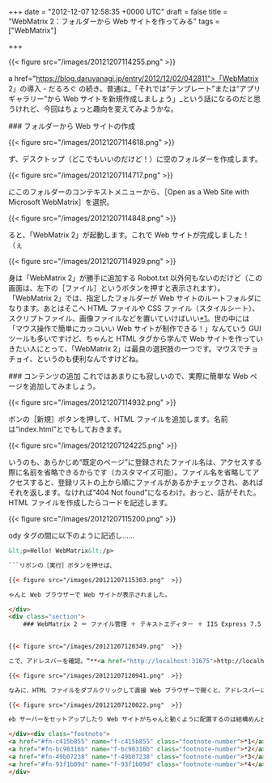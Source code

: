 
+++
date = "2012-12-07 12:58:35 +0000 UTC"
draft = false
title = "WebMatrix 2：フォルダーから Web サイトを作ってみる"
tags = ["WebMatrix"]

+++


{{< figure src="/images/20121207114255.png"  >}}

a href="https://blog.daruyanagi.jp/entry/2012/12/02/042811">「WebMatrix 2」の導入 - だるろぐ</a> の続き。普通は_「それでは“テンプレート”または“アプリ ギャラリー”から Web サイトを新規作成しましょう」_という話になるのだと思うけれど、今回はちょっと趣向を変えてみようかな。

<div class="section">
    ### フォルダーから Web サイトの作成
    

{{< figure src="/images/20121207114618.png"  >}}

ず、デスクトップ（どこでもいいのだけど！）に空のフォルダーを作成します。

{{< figure src="/images/20121207114717.png"  >}}

にこのフォルダーのコンテキストメニューから、［Open as a Web Site with Microsoft WebMatrix］を選択。

{{< figure src="/images/20121207114848.png"  >}}

ると、「WebMatrix 2」が起動します。これで Web サイトが完成しました！（ぇ

{{< figure src="/images/20121207114929.png"  >}}

身は「WebMatrix 2」が勝手に追加する Robot.txt 以外何もないのだけど（この画面は、左下の［ファイル］というボタンを押すと表示されます）。「WebMatrix 2」では、指定したフォルダーが Web サイトのルートフォルダになります。あとはそこへ HTML ファイルや CSS ファイル（スタイルシート）、スクリプトファイル、画像ファイルなどを置いていけばいい<a href="#f-c415b855" name="fn-c415b855" title="これらを“リソース”と呼ぶことがあります">*1</a>。世の中には「マウス操作で簡単にカッコいい Web サイトが制作できる！」なんていう GUI ツールも多いですけど、ちゃんと HTML タグから学んで Web サイトを作っていきたい人にとって、「WebMatrix 2」は最良の選択肢の一つです。マウスでチョチョイ、というのも便利なんですけどね。

</div>
<div class="section">
    ### コンテンツの追加
    これではあまりにも寂しいので、実際に簡単な Web ページを追加してみましょう。

{{< figure src="/images/20121207114932.png"  >}}

ボンの［新規］ボタンを押して、HTML ファイルを追加します。名前は“index.html”とでもしておきます。

{{< figure src="/images/20121207124225.png"  >}}

いうのも、あらかじめ“既定のページ”に登録されたファイル名は、アクセスする際に名前を省略できるからです（カスタマイズ可能）。ファイル名を省略してアクセスすると、登録リストの上から順にファイルがあるかチェックされ、あればそれを返します。なければ“404 Not found”になるわけ。おっと、話がそれた。HTML ファイルを作成したらコードを記述します。

{{< figure src="/images/20121207115200.png"  >}}

ody タグの間に以下のように記述し……
```html
&lt;p>Hello! WebMatrix&lt;/p>

```リボンの［実行］ボタンを押せば、

{{< figure src="/images/20121207115303.png"  >}}

ゃんと Web ブラウザーで Web サイトが表示されました。

</div>
<div class="section">
    ### WebMatrix 2 ＝ ファイル管理 ＋ テキストエディター ＋ IIS Express 7.5 ＋……and more！
    

{{< figure src="/images/20121207120349.png"  >}}

こで、アドレスバーを確認。“**<a href="http://localhost:31675">http://localhost:31675</a>**”と書いてありますけれど、これは“**localhost**”というアドレスのの“**31675**”番ポート<a href="#f-bc90316b" name="fn-bc90316b" title="これは「WebMatrix 2」が勝手に決めてくれます">*2</a>へ“**http**”というプロトコルで接続しました、という意味です。つまり、HTML ファイルを直接 Web ブラウザーで開いたのではなく、間に Web サーバー（HTTP で応答してくれるサーバー）を挟んで HTML ファイルへアクセスしているということになります。

{{< figure src="/images/20121207120941.png"  >}}

なみに、HTML ファイルをダブルクリックして直接 Web ブラウザーで開くと、アドレスバーにはファイルパスが表示されます。

{{< figure src="/images/20121207120022.png"  >}}

eb サーバーをセットアップしたり Web サイトがちゃんと動くように配置するのは結構めんどくさいのですが、「WebMatrix 2」には開発用の簡易 Web サーバー（**IIS Express 7.5**）が含まれていて、勝手に Web サイトをホストしてくれます。「WebMatrix 2」のインストール時に必要なコンポーネントがたくさんインストールされていましたけど、要はこういうのをセットアップしてくれていたのですね。WebMatrix 2 ＋ IIS Express 7.5 なら、サーバーを止めるのも再開するのもボタンやメニューで簡単。何ならこのまま全世界へ公開することもできますけれど<a href="#f-49b07238" name="fn-49b07238" title="実際にやっている">*3</a>、あんまりオススメはしません<a href="#f-93f1b09d" name="fn-93f1b09d" title="あくまで開発用です！">*4</a>。あと、IIS Express 7.5 は HTTP で一般的に利用される 80 番ポートを使わないので、ほかの Web サーバーとの共存が可能です。少なくとも、自分で使った限りではトラブルを経験したことはない。ただ、これは“理論的には可能”というだけで、実際にはいろいろあるようですね。まぁ、XAMPP などを使う人はそういうのを自分で解決できる人だと思うので……頑張れ！

</div><div class="footnote">
<a href="#fn-c415b855" name="f-c415b855" class="footnote-number">*1</a><span class="footnote-delimiter">:</span><span class="footnote-text">これらを“リソース”と呼ぶことがあります</span>
<a href="#fn-bc90316b" name="f-bc90316b" class="footnote-number">*2</a><span class="footnote-delimiter">:</span><span class="footnote-text">これは「WebMatrix 2」が勝手に決めてくれます</span>
<a href="#fn-49b07238" name="f-49b07238" class="footnote-number">*3</a><span class="footnote-delimiter">:</span><span class="footnote-text">実際にやっている</span>
<a href="#fn-93f1b09d" name="f-93f1b09d" class="footnote-number">*4</a><span class="footnote-delimiter">:</span><span class="footnote-text">あくまで開発用です！</span>
</div>

